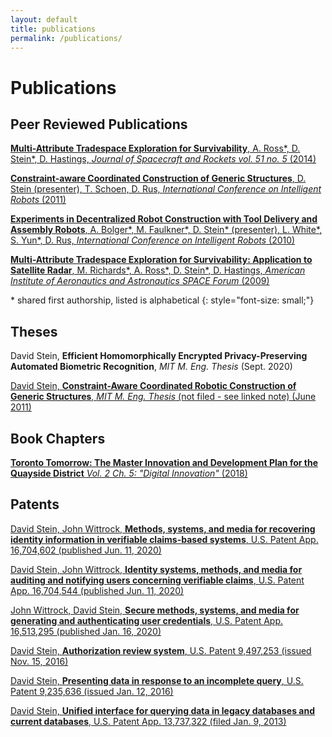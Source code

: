 ```yaml
---
layout: default
title: publications
permalink: /publications/
---
```


<style>  a {
    color: inherit;
  }
</style>

# Publications

## Peer Reviewed Publications

[
**Multi-Attribute Tradespace Exploration for Survivability**, A. Ross\*, D. Stein\*, D. Hastings, _Journal of Spacecraft and Rockets vol. 51 no. 5_ (2014)
](https://dspace.mit.edu/handle/1721.1/82512)

[
**Constraint-aware Coordinated Construction of Generic Structures**, D. Stein (presenter), T. Schoen, D. Rus, _International Conference on Intelligent Robots_ (2011)
](https://dspace.mit.edu/handle/1721.1/72506)

[
**Experiments in Decentralized Robot Construction with Tool Delivery and Assembly Robots**, A. Bolger\*, M. Faulkner\*, D. Stein\* (presenter), L. White\*, S. Yun\*, D. Rus, _International Conference on Intelligent Robots_ (2010)
](https://dspace.mit.edu/handle/1721.1/72544)

[
**Multi-Attribute Tradespace Exploration for Survivability: Application to Satellite Radar**, M. Richards\*, A. Ross\*, D. Stein\*, D. Hastings, _American Institute of Aeronautics and Astronautics SPACE Forum_ (2009)
](https://dspace.mit.edu/handle/1721.1/72060)

\* shared first authorship, listed is alphabetical
{: style="font-size: small;"}

## Theses

David Stein, **Efficient Homomorphically Encrypted Privacy-Preserving Automated Biometric Recognition**, _MIT M. Eng. Thesis_ (Sept. 2020)

[
David Stein, **Constraint-Aware Coordinated Robotic Construction of Generic Structures**,  _MIT M. Eng. Thesis_ (not filed - see linked note) (June 2011)
](/thesis2011.html)

## Book Chapters

[
**Toronto Tomorrow: The Master Innovation and Development Plan for the Quayside District** _Vol. 2 Ch. 5: "Digital Innovation"_ (2018)
](https://storage.googleapis.com/sidewalk-toronto-ca/wp-content/uploads/2019/09/03134040/MIDP-Volume-2-Chapter-5-Digital-Innovation-Accessible.pdf)

## Patents

[
David Stein, John Wittrock, **Methods, systems, and media for recovering identity information in verifiable claims-based systems**,
U.S. Patent App.  16,704,602 (published Jun.  11, 2020)
](http://appft.uspto.gov/netacgi/nph-Parser?Sect1=PTO1&Sect2=HITOFF&p=1&u=/netahtml/PTO/srchnum.html&r=1&f=G&l=50&d=PG01&s1=20200186511.PGNR.)

[
David Stein, John Wittrock, **Identity systems, methods, and media for auditing and notifying users concerning verifiable claims**,
U.S. Patent App.  16,704,544 (published Jun.  11, 2020)
](http://appft.uspto.gov/netacgi/nph-Parser?Sect1=PTO1&Sect2=HITOFF&p=1&u=/netahtml/PTO/srchnum.html&r=1&f=G&l=50&d=PG01&s1=20200186341.PGNR.)

[
John Wittrock, David Stein, **Secure methods, systems, and media for generating and authenticating user credentials**,
U.S. Patent App.  16,513,295 (published Jan.  16, 2020)
](http://appft.uspto.gov/netacgi/nph-Parser?Sect1=PTO1&Sect2=HITOFF&p=1&u=/netahtml/PTO/srchnum.html&r=1&f=G&l=50&d=PG01&s1=20200021588.PGNR.)

[
David Stein, **Authorization review system**,
U.S. Patent 9,497,253 (issued Nov.  15, 2016)
](http://patft.uspto.gov/netacgi/nph-Parser?Sect1=PTO1&Sect2=HITOFF&p=1&u=/netahtml/PTO/srchnum.html&r=1&f=G&l=50&d=PALL&s1=9497253.PN.)

[
David Stein, **Presenting data in response to an incomplete query**,
U.S. Patent 9,235,636 (issued Jan.  12, 2016)
](http://patft.uspto.gov/netacgi/nph-Parser?Sect1=PTO1&Sect2=HITOFF&p=1&u=/netahtml/PTO/srchnum.html&r=1&f=G&l=50&d=PALL&s1=9235636.PN.)

[
David Stein, **Unified interface for querying data in legacy databases and current databases**,
U.S. Patent App.  13,737,322 (filed Jan.  9, 2013)
](http://appft.uspto.gov/netacgi/nph-Parser?Sect1=PTO1&Sect2=HITOFF&p=1&u=/netahtml/PTO/srchnum.html&r=1&f=G&l=50&d=PG01&s1=20140195514.PGNR.)